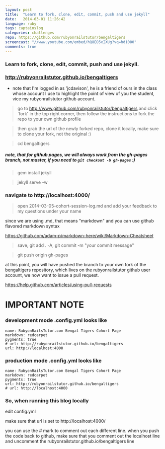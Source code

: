 ```yaml
---
layout: post
title:  "Learn to fork, clone, edit, commit, push and use jekyll"
date:   2014-03-01 11:26:42
language: ruby
tags: captainslog
categories: challenges
repo: https://github.com/rubyonrailstutor/bengaltigers
screencast: "//www.youtube.com/embed/hQ8EO5xIXUg?vq=hd1080"
comments: true
---
```


### Learn to fork, clone, edit, commit, push and use jekyll.




### http://rubyonrailstutor.github.io/bengaltigers

- note that I'm logged in as 'jcdavison', he is a friend of ours in the class whose account I use to highlight the point of view of you the student, vice my rubyonrailstutor github account.

> go to http://www.github.com/rubyonrailstutor/bengaltigers and click 'fork' in the top right corner, then follow the instructions to fork the repo to your own github profile

> then grab the url of the newly forked repo, clone it locally, make sure to clone your fork, not the original :)

> cd bengaltigers 

##### note, that for github pages, we will always work from the gh-pages branch, not master, if you need to `git checkout -b gh-pages` :)

> gem install jekyll

> jekyll serve -w

### navigate to http://localhost:4000/

> open 2014-03-05-cohort-session-log.md and add your feedback to my questions under your name

since we are using .md, that means "markdown" and you can use github flavored markdown syntax

https://github.com/adam-p/markdown-here/wiki/Markdown-Cheatsheet

> save, git add . -A, git commit -m "your commit message"

> git push origin gh-pages


at this point, you will have pushed the branch to your own fork of the bengaltigers repository, which lives on the rubyonrailstutor github user account, we now want to issue a pull request.

https://help.github.com/articles/using-pull-requests

# IMPORTANT NOTE 

### development mode .config.yml looks like

```
name: RubyonRailsTutor.com Bengal Tigers Cohort Page
markdown: redcarpet
pygments: true
# url: http://rubyonrailstutor.github.io/bengaltigers
url: http://localhost:4000
```

### production mode .config.yml looks like

```
name: RubyonRailsTutor.com Bengal Tigers Cohort Page
markdown: redcarpet
pygments: true
url: http://rubyonrailstutor.github.io/bengaltigers
# url: http://localhost:4000
```

### So, when running this blog locally

edit config.yml 

make sure that url is set to http://localhost:4000/

you can use the # mark to comment out each different line.  when you push the code back to github,
make sure that you comment out the localhost line and uncomment the rubyonrailstutor.github.io/bengaltigers line
